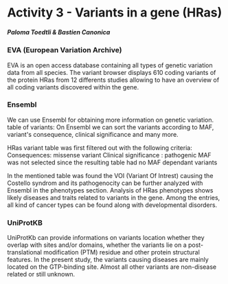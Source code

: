 # Activity 3 - Variants in a gene (HRas)
##### Paloma Toedtli & Bastien Canonica


### EVA (European Variation Archive)
EVA is an open access database containing all types of genetic variation data from all species.
The variant browser displays 610 coding variants of the protein HRas from 12 differents studies allowing to
have an overview of all coding variants discovered within the gene.

### Ensembl
We can use Ensembl for obtaining more information on genetic variation.
table of variants:
On Ensembl we can sort the variants according to MAF, variant's consequence, clinical significance and many more.

HRas variant table was first filtered out with the following criteria:
Consequences: missense variant
Clinical significance : pathogenic
MAF was not selected since the resulting table had no MAF dependant variants

In the mentioned table was found the VOI (Variant Of Intrest) causing the Costello syndrom and its pathogenocity
can be further analyzed with Ensembl in the phenotypes section. Analysis of HRas phenotypes shows likely diseases and traits related
to variants in the gene. Among the entries, all kind of cancer types can be found along with developmental disorders.
### UniProtKB
UniProtKb can provide informations on variants location whether they overlap with sites and/or domains,
whether the variants lie on a post-translational modification (PTM) residue and other protein structural features.
In the present study, the variants causing diseases are mainly located on the GTP-binding site.
Almost all other variants are non-disease related or still unknown.

